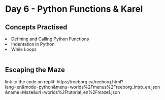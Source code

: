 <h1>Day 6 - Python Functions & Karel</h1>
<h2>Concepts Practised</h2>
<li>Defining and Calling Python Functions
<li>Indentation in Python
<li>While Loops
<br></br>
<h2>Escaping the Maze</h2>
<p>link to the code on replit: https://reeborg.ca/reeborg.html?lang=en&mode=python&menu=worlds%2Fmenus%2Freeborg_intro_en.json&name=Maze&url=worlds%2Ftutorial_en%2Fmaze1.json</p>